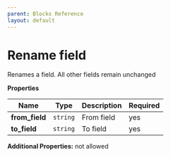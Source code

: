 ```yaml
---
parent: Blocks Reference
layout: default
---
```


# Rename field

Renames a field. All other fields remain unchanged


**Properties**

|Name|Type|Description|Required|
|----|----|-----------|--------|
|**from\_field**|`string`|From field<br/>|yes|
|**to\_field**|`string`|To field<br/>|yes|

**Additional Properties:** not allowed  


